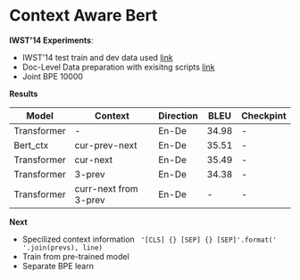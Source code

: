 # Context Aware Bert
**IWST'14 Experiments**:
- IWST'14 test train and dev data used [link](http://dl.fbaipublicfiles.com/fairseq/data/iwslt14/de-en.tgz)
- Doc-Level Data preparation with exisitng scripts [link](https://github.com/bert-nmt/ctx-bert-nmt)
- Joint BPE 10000

**Results**

| Model | Context | Direction | BLEU | Checkpint|
|-------|--------|---------|---------| -|
| Transformer | - | En-De | 34.98| -|
| Bert_ctx | cur-prev-next | En-De | 35.51| -|
| Transformer | cur-next | En-De | 35.49| -|
| Transformer | 3-prev | En-De | 34.38| -|
| Transformer | curr-next from 3-prev | En-De | -| -|



**Next**
- Specilized context information ``` '[CLS] {} [SEP] {} [SEP]'.format(' '.join(prevs), line)```
- Train from pre-trained model
- Separate BPE learn
